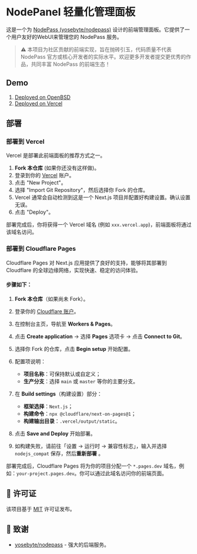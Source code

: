 # NodePanel 轻量化管理面板

这是一个为 [NodePass (yosebyte/nodepass)](https://github.com/yosebyte/nodepass) 设计的前端管理面板。它提供了一个用户友好的WebUI来管理您的 NodePass 服务。

> ⚠️ 本项目为社区贡献的前端实现，旨在抛砖引玉，代码质量不代表 NodePass 官方或核心开发者的实际水平。欢迎更多开发者提交更优秀的作品，共同丰富 NodePass 的前端生态！

## Demo

1. [Deployed on OpenBSD](https://node-panel.lesliealexander.eu)
2. [Deployed on Vercel](https://node-panel.vercel.app)

## 部署

### 部署到 Vercel

Vercel 是部署此前端面板的推荐方式之一。

1.  **Fork 本仓库** (如果你还没有这样做)。
2.  登录到你的 [Vercel](https://vercel.com) 账户。
3.  点击 "New Project"。
4.  选择 "Import Git Repository"，然后选择你 Fork 的仓库。
5.  Vercel 通常会自动检测到这是一个 Next.js 项目并配置好构建设置。确认设置无误。
6.  点击 "Deploy"。

部署完成后，你将获得一个 Vercel 域名 (例如 `xxx.vercel.app`)，前端面板将通过该域名访问。

### 部署到 Cloudflare Pages

Cloudflare Pages 对 Next.js 应用提供了良好的支持，能够将其部署到 Cloudflare 的全球边缘网络，实现快速、稳定的访问体验。

#### 步骤如下：

1. **Fork 本仓库**（如果尚未 Fork）。
2. 登录你的 [Cloudflare 账户](https://dash.cloudflare.com/)。
3. 在控制台主页，导航至 **Workers & Pages**。
4. 点击 **Create application** → 选择 **Pages** 选项卡 → 点击 **Connect to Git**。
5. 选择你 Fork 的仓库，点击 **Begin setup** 开始配置。
6. 配置项说明：

   * **项目名称**：可保持默认或自定义；
   * **生产分支**：选择 `main` 或 `master` 等你的主要分支。
7. 在 **Build settings**（构建设置）部分：

   * **框架选择**：`Next.js`；
   * **构建命令**：`npx @cloudflare/next-on-pages@1`；
   * **构建输出目录**：`.vercel/output/static`。
8. 点击 **Save and Deploy** 开始部署。
9. 如构建失败，请前往「设置 → 运行时 → 兼容性标志」，输入并选择 `nodejs_compat` 保存，然后**重新部署** 。

部署完成后，Cloudflare Pages 将为你的项目分配一个 `*.pages.dev` 域名，例如：`your-project.pages.dev`。你可以通过此域名访问你的前端页面。

## 📄 许可证

该项目基于 [MIT](LICENSE) 许可证发布。

## 🙏 致谢

*   [yosebyte/nodepass](https://github.com/yosebyte/nodepass) - 强大的后端服务。

